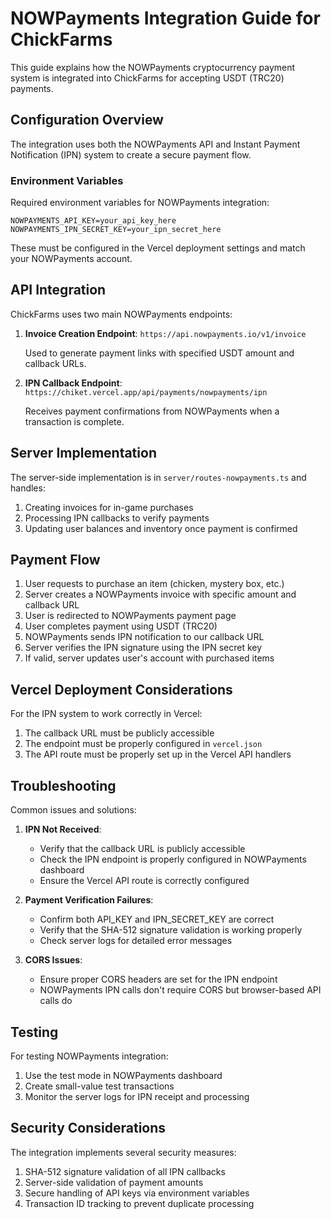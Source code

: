 # NOWPayments Integration Guide for ChickFarms

This guide explains how the NOWPayments cryptocurrency payment system is integrated into ChickFarms for accepting USDT (TRC20) payments.

## Configuration Overview

The integration uses both the NOWPayments API and Instant Payment Notification (IPN) system to create a secure payment flow.

### Environment Variables

Required environment variables for NOWPayments integration:

```
NOWPAYMENTS_API_KEY=your_api_key_here
NOWPAYMENTS_IPN_SECRET_KEY=your_ipn_secret_here
```

These must be configured in the Vercel deployment settings and match your NOWPayments account.

## API Integration

ChickFarms uses two main NOWPayments endpoints:

1. **Invoice Creation Endpoint**:
   `https://api.nowpayments.io/v1/invoice`

   Used to generate payment links with specified USDT amount and callback URLs.

2. **IPN Callback Endpoint**:
   `https://chiket.vercel.app/api/payments/nowpayments/ipn`

   Receives payment confirmations from NOWPayments when a transaction is complete.

## Server Implementation

The server-side implementation is in `server/routes-nowpayments.ts` and handles:

1. Creating invoices for in-game purchases
2. Processing IPN callbacks to verify payments
3. Updating user balances and inventory once payment is confirmed

## Payment Flow

1. User requests to purchase an item (chicken, mystery box, etc.)
2. Server creates a NOWPayments invoice with specific amount and callback URL
3. User is redirected to NOWPayments payment page
4. User completes payment using USDT (TRC20)
5. NOWPayments sends IPN notification to our callback URL
6. Server verifies the IPN signature using the IPN secret key
7. If valid, server updates user's account with purchased items

## Vercel Deployment Considerations

For the IPN system to work correctly in Vercel:

1. The callback URL must be publicly accessible
2. The endpoint must be properly configured in `vercel.json`
3. The API route must be properly set up in the Vercel API handlers

## Troubleshooting

Common issues and solutions:

1. **IPN Not Received**:
   - Verify that the callback URL is publicly accessible
   - Check the IPN endpoint is properly configured in NOWPayments dashboard
   - Ensure the Vercel API route is correctly configured

2. **Payment Verification Failures**:
   - Confirm both API_KEY and IPN_SECRET_KEY are correct
   - Verify that the SHA-512 signature validation is working properly
   - Check server logs for detailed error messages

3. **CORS Issues**:
   - Ensure proper CORS headers are set for the IPN endpoint
   - NOWPayments IPN calls don't require CORS but browser-based API calls do

## Testing

For testing NOWPayments integration:

1. Use the test mode in NOWPayments dashboard
2. Create small-value test transactions
3. Monitor the server logs for IPN receipt and processing

## Security Considerations

The integration implements several security measures:

1. SHA-512 signature validation of all IPN callbacks
2. Server-side validation of payment amounts
3. Secure handling of API keys via environment variables
4. Transaction ID tracking to prevent duplicate processing